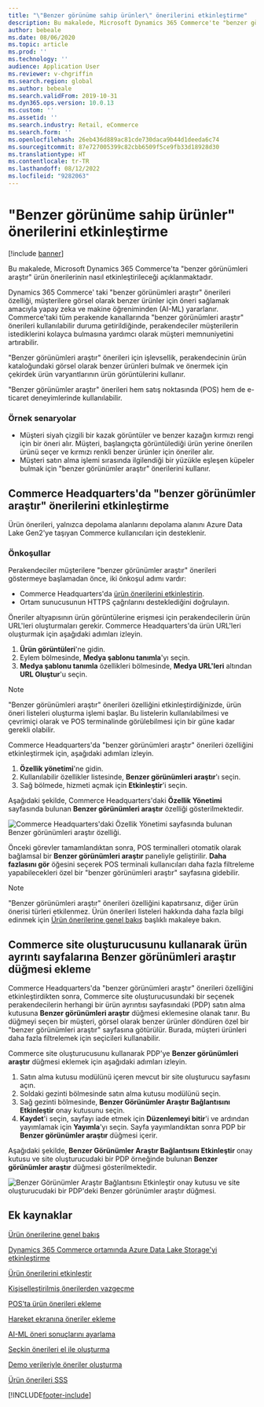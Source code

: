 ```yaml
---
title: "\"Benzer görünüme sahip ürünler\" önerilerini etkinleştirme"
description: Bu makalede, Microsoft Dynamics 365 Commerce'te "benzer görünüme sahip ürünler" ürün önerilerinin nasıl etkinleştirileceği açıklanmaktadır.
author: bebeale
ms.date: 08/06/2020
ms.topic: article
ms.prod: ''
ms.technology: ''
audience: Application User
ms.reviewer: v-chgriffin
ms.search.region: global
ms.author: bebeale
ms.search.validFrom: 2019-10-31
ms.dyn365.ops.version: 10.0.13
ms.custom: ''
ms.assetid: ''
ms.search.industry: Retail, eCommerce
ms.search.form: ''
ms.openlocfilehash: 26eb436d889ac81cde730daca9b44d1deeda6c74
ms.sourcegitcommit: 87e727005399c82cbb6509f5ce9fb33d18928d30
ms.translationtype: HT
ms.contentlocale: tr-TR
ms.lasthandoff: 08/12/2022
ms.locfileid: "9282063"
---
```

# <a name="enable-shop-similar-looks-recommendations"></a>"Benzer görünüme sahip ürünler" önerilerini etkinleştirme

[!include [banner](includes/banner.md)]

Bu makalede, Microsoft Dynamics 365 Commerce'ta "benzer görünümleri araştır" ürün önerilerinin nasıl etkinleştirileceği açıklanmaktadır.

Dynamics 365 Commerce' taki "benzer görünümleri araştır" önerileri özelliği, müşterilere görsel olarak benzer ürünler için öneri sağlamak amacıyla yapay zeka ve makine öğreniminden (AI-ML) yararlanır. Commerce'taki tüm perakende kanallarında "benzer görünümleri araştır" önerileri kullanılabilir duruma getirildiğinde, perakendeciler müşterilerin istediklerini kolayca bulmasına yardımcı olarak müşteri memnuniyetini artırabilir.

"Benzer görünümleri araştır" önerileri için işlevsellik, perakendecinin ürün kataloğundaki görsel olarak benzer ürünleri bulmak ve önermek için çekirdek ürün varyantlarının ürün görüntülerini kullanır. 

"Benzer görünümler araştır" önerileri hem satış noktasında (POS) hem de e-ticaret deneyimlerinde kullanılabilir.

### <a name="example-scenarios"></a>Örnek senaryolar

- Müşteri siyah çizgili bir kazak görüntüler ve benzer kazağın kırmızı rengi için bir öneri alır. Müşteri, başlangıçta görüntülediği ürün yerine önerilen ürünü seçer ve kırmızı renkli benzer ürünler için öneriler alır. 
- Müşteri satın alma işlemi sırasında ilgilendiği bir yüzükle eşleşen küpeler bulmak için "benzer görünümler araştır" önerilerini kullanır.

## <a name="enable-shop-similar-looks-recommendations-in-commerce-headquarters"></a>Commerce Headquarters'da "benzer görünümler araştır" önerilerini etkinleştirme

Ürün önerileri, yalnızca depolama alanlarını depolama alanını Azure Data Lake Gen2'ye taşıyan Commerce kullanıcıları için desteklenir.

### <a name="prerequisites"></a>Önkoşullar

Perakendeciler müşterilere "benzer görünümler araştır" önerileri göstermeye başlamadan önce, iki önkoşul adımı vardır:

- Commerce Headquarters'da [ürün önerilerini etkinleştirin](enable-product-recommendations.md).
- Ortam sunucusunun HTTPS çağrılarını desteklediğini doğrulayın.

Öneriler altyapısının ürün görüntülerine erişmesi için perakendecilerin ürün URL'leri oluşturmaları gerekir. Commerce Headquarters'da ürün URL'leri oluşturmak için aşağıdaki adımları izleyin.

1. **Ürün görüntüleri**'ne gidin.
1. Eylem bölmesinde, **Medya şablonu tanımla**'yı seçin.
1. **Medya şablonu tanımla** özellikleri bölmesinde, **Medya URL'leri** altından **URL Oluştur**'u seçin.

> [!NOTE]
> "Benzer görünümleri araştır" önerileri özelliğini etkinleştirdiğinizde, ürün öneri listeleri oluşturma işlemi başlar. Bu listelerin kullanılabilmesi ve çevrimiçi olarak ve POS terminalinde görülebilmesi için bir güne kadar gerekli olabilir.

Commerce Headquarters'da "benzer görünümleri araştır" önerileri özelliğini etkinleştirmek için, aşağıdaki adımları izleyin.

1. **Özellik yönetimi**'ne gidin.
1. Kullanılabilir özellikler listesinde, **Benzer görünümleri araştır**'ı seçin.
1. Sağ bölmede, hizmeti açmak için **Etkinleştir**'i seçin.

Aşağıdaki şekilde, Commerce Headquarters'daki **Özellik Yönetimi** sayfasında bulunan **Benzer görünümleri araştır** özelliği gösterilmektedir.

![Commerce Headquarters'daki Özellik Yönetimi sayfasında bulunan Benzer görünümleri araştır özelliği.](./media/enableshopsimilarlooks.png)

Önceki görevler tamamlandıktan sonra, POS terminalleri otomatik olarak bağlamsal bir **Benzer görünümleri araştır** paneliyle geliştirilir. **Daha fazlasını gör** öğesini seçerek POS terminali kullanıcıları daha fazla filtreleme yapabilecekleri özel bir "benzer görünümleri araştır" sayfasına gidebilir.

> [!NOTE]
> "Benzer görünümleri araştır" önerileri özelliğini kapatırsanız, diğer ürün önerisi türleri etkilenmez. Ürün önerileri listeleri hakkında daha fazla bilgi edinmek için [Ürün önerilerine genel bakış](product-recommendations.md) başlıklı makaleye bakın.

## <a name="add-a-shop-similar-looks-button-to-product-details-pages-by-using-commerce-site-builder"></a>Commerce site oluşturucusunu kullanarak ürün ayrıntı sayfalarına Benzer görünümleri araştır düğmesi ekleme

Commerce Headquarters'da "benzer görünümleri araştır" önerileri özelliğini etkinleştirdikten sonra, Commerce site oluşturucusundaki bir seçenek perakendecilerin herhangi bir ürün ayrıntısı sayfasındaki (PDP) satın alma kutusuna **Benzer görünümleri araştır** düğmesi eklemesine olanak tanır. Bu düğmeyi seçen bir müşteri, görsel olarak benzer ürünler döndüren özel bir "benzer görünümleri araştır" sayfasına götürülür. Burada, müşteri ürünleri daha fazla filtrelemek için seçicileri kullanabilir.

Commerce site oluşturucusunu kullanarak PDP'ye **Benzer görünümleri araştır** düğmesi eklemek için aşağıdaki adımları izleyin.

1. Satın alma kutusu modülünü içeren mevcut bir site oluşturucu sayfasını açın.
1. Soldaki gezinti bölmesinde satın alma kutusu modülünü seçin.
1. Sağ gezinti bölmesinde, **Benzer Görünümler Araştır Bağlantısını Etkinleştir** onay kutusunu seçin.
1. **Kaydet**'i seçin, sayfayı iade etmek için **Düzenlemeyi bitir**'i ve ardından yayımlamak için **Yayımla**'yı seçin. Sayfa yayımlandıktan sonra PDP bir **Benzer görünümler araştır** düğmesi içerir.

Aşağıdaki şekilde, **Benzer Görünümler Araştır Bağlantısını Etkinleştir** onay kutusu ve site oluşturucudaki bir PDP örneğinde bulunan **Benzer görünümler araştır** düğmesi gösterilmektedir.

![Benzer Görünümler Araştır Bağlantısını Etkinleştir onay kutusu ve site oluşturucudaki bir PDP'deki Benzer görünümler araştır düğmesi.](./media/SSLecomtooling.png)

## <a name="additional-resources"></a>Ek kaynaklar

[Ürün önerilerine genel bakış](product-recommendations.md)

[Dynamics 365 Commerce ortamında Azure Data Lake Storage'yi etkinleştirme](enable-adls-environment.md)

[Ürün önerilerini etkinleştir](enable-product-recommendations.md)

[Kişiselleştirilmiş önerilerden vazgeçme](personalization-gdpr.md)

[POS'ta ürün önerileri ekleme](product.md)

[Hareket ekranına öneriler ekleme](add-recommendations-control-pos-screen.md)

[AI-ML öneri sonuçlarını ayarlama](modify-product-recommendation-results.md)

[Seçkin önerileri el ile oluşturma](create-editorial-recommendation-lists.md)

[Demo verileriyle öneriler oluşturma](product-recommendations-demo-data.md)

[Ürün önerileri SSS](faq-recommendations.md)


[!INCLUDE[footer-include](../includes/footer-banner.md)]
